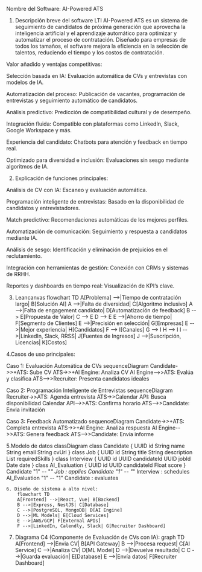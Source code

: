 Nombre del Software: AI-Powered ATS

1. Descripción breve del software LTI AI-Powered ATS es un sistema de seguimiento de candidatos de próxima generación que aprovecha la inteligencia artificial y el aprendizaje automático para optimizar y automatizar el proceso de contratación. Diseñado para empresas de todos los tamaños, el software mejora la eficiencia en la selección de talentos, reduciendo el tiempo y los costos de contratación.

Valor añadido y ventajas competitivas:

Selección basada en IA: Evaluación automática de CVs y entrevistas con modelos de IA.

Automatización del proceso: Publicación de vacantes, programación de entrevistas y seguimiento automático de candidatos.

Análisis predictivo: Predicción de compatibilidad cultural y de desempeño.

Integración fluida: Compatible con plataformas como LinkedIn, Slack, Google Workspace y más.

Experiencia del candidato: Chatbots para atención y feedback en tiempo real.

Optimizado para diversidad e inclusión: Evaluaciones sin sesgo mediante algoritmos de IA.

2. Explicación de funciones principales:

Análisis de CV con IA: Escaneo y evaluación automática.

Programación inteligente de entrevistas: Basado en la disponibilidad de candidatos y entrevistadores.

Match predictivo: Recomendaciones automáticas de los mejores perfiles.

Automatización de comunicación: Seguimiento y respuesta a candidatos mediante IA.

Análisis de sesgo: Identificación y eliminación de prejuicios en el reclutamiento.

Integración con herramientas de gestión: Conexión con CRMs y sistemas de RRHH.

Reportes y dashboards en tiempo real: Visualización de KPI’s clave.

3. Leancanvas
flowchart TD
  A[Problema] -->|Tiempo de contratación largo| B[Solución AI]
  A -->|Falta de diversidad| C[Algoritmo inclusivo]
  A -->|Falta de engagement candidato| D[Automatización de feedback]
  B --> E[Propuesta de Valor]
  C --> E
  D --> E
  E -->|Ahorro de tiempo| F[Segmento de Clientes]
  E -->|Precisión en selección| G[Empresas]
  E -->|Mejor experiencia| H[Candidatos]
  F --> I[Canales]
  G --> I
  H --> I
  I -->|LinkedIn, Slack, RRSS| J[Fuentes de Ingresos]
  J -->|Suscripción, Licencias| K[Costos]

  4.Casos de uso principales:

Caso 1: Evaluación Automática de CVs 
  sequenceDiagram
    Candidate->>+ATS: Sube CV
    ATS->>+AI Engine: Analiza CV
    AI Engine-->>ATS: Evalúa y clasifica
    ATS-->>Recruiter: Presenta candidatos ideales

Caso 2: Programación Inteligente de Entrevistas
sequenceDiagram
    Recruiter->>ATS: Agenda entrevista
    ATS->>Calendar API: Busca disponibilidad
    Calendar API-->>ATS: Confirma horario
    ATS-->>Candidate: Envia invitación

Caso 3: Feedback Automatizado
sequenceDiagram
    Candidate->>+ATS: Completa entrevista
    ATS->>+AI Engine: Analiza respuesta
    AI Engine-->>ATS: Genera feedback
    ATS-->>Candidate: Envía informe

5.Modelo de datos
classDiagram
    class Candidate {
        UUID id
        String name
        String email
        String cvUrl
    }
    class Job {
        UUID id
        String title
        String description
        List<String> requiredSkills
    }
    class Interview {
        UUID id
        UUID candidateId
        UUID jobId
        Date date
    }
    class AI_Evaluation {
        UUID id
        UUID candidateId
        Float score
    }
    Candidate "1" -- "*" Job : applies
    Candidate "1" -- "*" Interview : schedules
    AI_Evaluation "1" -- "1" Candidate : evaluates

    6. Diseño de sistema a alto nivel:
        flowchart TD
        A[Frontend] -->|React, Vue| B[Backend]
        B -->|Express, NestJS| C[Database]
        C -->|PostgreSQL, MongoDB| D[AI Engine]
        D -->|ML Models| E[Cloud Services]
        E -->|AWS/GCP| F[External APIs]
        F -->|LinkedIn, Calendly, Slack| G[Recruiter Dashboard]

7. Diagrama C4 (Componente de Evaluación de CVs con IA):
graph TD
  A[Frontend] -->|Envia CV| B[API Gateway]
  B -->|Procesa request| C[AI Service]
  C -->|Analiza CV| D[ML Model]
  D -->|Devuelve resultado| C
  C -->|Guarda evaluación| E[Database]
  E -->|Envía datos| F[Recruiter Dashboard]